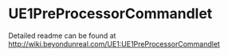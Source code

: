 UE1PreProcessorCommandlet
=========================

Detailed readme can be found at http://wiki.beyondunreal.com/UE1:UE1PreProcessorCommandlet
